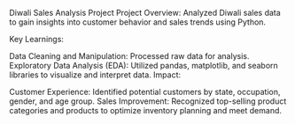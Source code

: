 Diwali Sales Analysis Project
Project Overview:
Analyzed Diwali sales data to gain insights into customer behavior and sales trends using Python.

Key Learnings:

Data Cleaning and Manipulation: Processed raw data for analysis.
Exploratory Data Analysis (EDA): Utilized pandas, matplotlib, and seaborn libraries to visualize and interpret data.
Impact:

Customer Experience: Identified potential customers by state, occupation, gender, and age group.
Sales Improvement: Recognized top-selling product categories and products to optimize inventory planning and meet demand.
